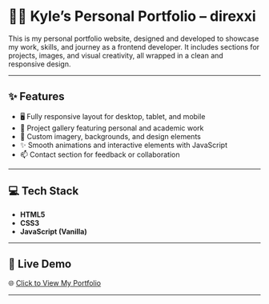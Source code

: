 # 🧑‍💻 Kyle’s Personal Portfolio – direxxi

This is my personal portfolio website, designed and developed to showcase my work, skills, and journey as a frontend developer. It includes sections for projects, images, and visual creativity, all wrapped in a clean and responsive design.

---

## ✨ Features

- 🖥 Fully responsive layout for desktop, tablet, and mobile
- 📁 Project gallery featuring personal and academic work
- 🎨 Custom imagery, backgrounds, and design elements
- ✨ Smooth animations and interactive elements with JavaScript
- 📫 Contact section for feedback or collaboration

---

## 💻 Tech Stack

- **HTML5**
- **CSS3**
- **JavaScript (Vanilla)**

---

## 🚀 Live Demo

🌐 [Click to View My Portfolio](https://portfolio2-gamma-six.vercel.app)



---


